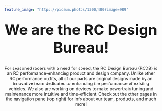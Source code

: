 ```yaml
---
feature_image: "https://picsum.photos/1300/400?image=989"
---
```


**<font size="7"><center>We are the RC Design Bureau!</center></font>**
<br>
<center> 
For seasoned racers with a need for speed, the RC Design Bureau (RCDB) is an RC performance-enhancing product and design company.  
Unlike other RC performance outfits, all of our parts are original designs made by an innovative team dedicated to enhancing the performance of existing vehicles.
We also are working on devices to make powertrain tuning and maintenance more intuitive and time-efficient. Check out the other pages in the navigation pane (top right) for 
info about our team, products, and much more!
</center>